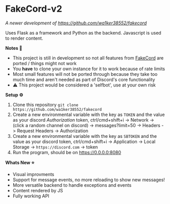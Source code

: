 # FakeCord-v2
*A newer development of https://github.com/wa1ker38552/fakecord*

Uses Flask as a framework and Python as the backend. Javascript is used to render content.

**Notes 📝**
- This project is still in development so not all features from [FakeCord](https://github.com/wa1ker38552/fakecord) are ported / things might not work
- You **have** to clone your own instance for it to work because of rate limits
- Most small features will not be ported through because they take too much time and aren't needed as part of Discord's core functionality
- ⚠️ This project would be considered a 'selfbot', use at your own risk

**Setup ⚙️**
1. Clone this repository `git clone https://github.com/wa1ker38552/fakecord`
2. Create a new environmental variable with the key as `TOKEN` and the value as your discord *Authorization* token, ctrl/cmd+shift+i -> Network -> (click a random channel on discord) -> messages?limit=50 -> Headers -> Request Headers -> Authorization
3. Create a new environmental variable with the key as `SBTOKEN` and the value as your discord token, ctrl/cmd+shift+i -> Application -> Local Storage -> `https://discord.com` -> token
4. Run the program, should be on https://0.0.0.0:8080

**Whats New ⭐**
- Visual improvments
- Support for message events, no more reloading to show new messages!
- More versatile backend to handle exceptions and events
- Content rendered by JS
- Fully working API
